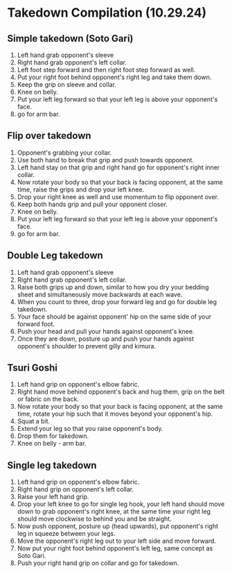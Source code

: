 # Takedown Compilation (10.29.24)

## Simple takedown (Soto Gari)

1. Left hand grab opponent's sleeve
2. Right hand grab opponent's left collar.
3. Left foot step forward and then right foot step forward as well.
4. Put your right foot behind opponent's right leg and take them down.
5. Keep the grip on sleeve and collar.
6. Knee on belly.
7. Put your left leg forward so that your left leg is above your opponent's face.
8. go for arm bar.

## Flip over takedown

1. Opponent's grabbing your collar.
2. Use both hand to break that grip and push towards opponent.
3. Left hand stay on that grip and right hand go for opponent's right inner collar.
4. Now rotate your body so that your back is facing opponent, at the same time, raise the grips and drop your left knee.
5. Drop your right knee as well and use momentum to flip opponent over.
6. Keep both hands grip and pull your opponent closer.
7. Knee on belly.
8. Put your left leg forward so that your left leg is above your opponent's face.
9. go for arm bar.

## Double Leg takedown

1. Left hand grab opponent's sleeve
2. Right hand grab opponent's left collar.
3. Raise both grips up and down, similar to how you dry your bedding sheet and simultaneously move backwards at each wave.
4. When you count to three, drop your forward leg and go for double leg takedown.
5. Your face should be against opponent' hip on the same side of your forward foot.
6. Push your head and pull your hands against opponent's knee.
7. Once they are down, posture up and push your hands against opponent's shoulder to prevent gilly and kimura.

## Tsuri Goshi

1. Left hand grip on opponent's elbow fabric.
2. Right hand move behind opponent's back and hug them, grip on the belt or fabric on the back.
3. Now rotate your body so that your back is facing opponent, at the same time, rotate your hip such that it moves beyond your opponent's hip.
4. Squat a bit.
5. Extend your leg so that you raise opponent's body.
6. Drop them for takedown.
7. Knee on belly - arm bar.

## Single leg takedown

1. Left hand grip on opponent's elbow fabric.
2. Right hand grip on opponent's left collar.
3. Raise your left hand grip.
4. Drop your left knee to go for single leg hook, your left hand should move down to grab opponent's right knee, at the same time your right leg should move clockwise to behind you and be straight.
5. Now push opponent, posture up (head upwards), put opponent's right leg in squeeze between your legs.
6. Move the opponent's right leg out to your left side and move forward.
7. Now put your right foot behind opponent's left leg, same concept as Soto Gari.
8. Push your right hand grip on collar and go for takedown.









